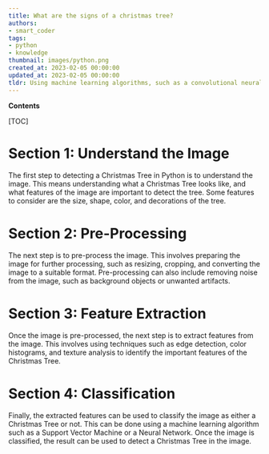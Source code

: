 ```yaml
---
title: What are the signs of a christmas tree?
authors:
- smart_coder
tags:
- python
- knowledge
thumbnail: images/python.png
created_at: 2023-02-05 00:00:00
updated_at: 2023-02-05 00:00:00
tldr: Using machine learning algorithms, such as a convolutional neural network, it is possible to detect a Christmas Tree in Python.
---
```


**Contents**

[TOC]

# Section 1: Understand the Image

The first step to detecting a Christmas Tree in Python is to understand the image. This means understanding what a Christmas Tree looks like, and what features of the image are important to detect the tree. Some features to consider are the size, shape, color, and decorations of the tree.

# Section 2: Pre-Processing

The next step is to pre-process the image. This involves preparing the image for further processing, such as resizing, cropping, and converting the image to a suitable format. Pre-processing can also include removing noise from the image, such as background objects or unwanted artifacts.

# Section 3: Feature Extraction

Once the image is pre-processed, the next step is to extract features from the image. This involves using techniques such as edge detection, color histograms, and texture analysis to identify the important features of the Christmas Tree.

# Section 4: Classification

Finally, the extracted features can be used to classify the image as either a Christmas Tree or not. This can be done using a machine learning algorithm such as a Support Vector Machine or a Neural Network. Once the image is classified, the result can be used to detect a Christmas Tree in the image.
